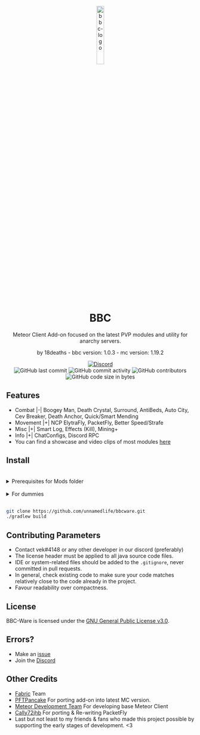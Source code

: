 
<p align="center">
<img src="https://github.com/unnamedlife/bbcware/blob/59d30d849596812070ef595a14eaa29f4263b479/src/main/resources/assets/bbcaddon/bbcicon.PNG" alt="bbc-logo" width="20%"/>
</p>

<h1 align="center">BBC</h1>
<p align="center">Meteor Client Add-on focused on the latest PVP modules and utility for anarchy servers.</p>
<p align="center">by 18deaths - bbc version: 1.0.3 - mc version: 1.19.2</p>

<div align="center">
    <a href="https://discord.gg/UbuM7Cxtew"><img src="https://img.shields.io/discord/817139337429909545?label=Discord&style=flat-square" alt="Discord"/></a>
    <br>
    <img src="https://img.shields.io/github/last-commit/unnamedlife/bbcware?style=flat-square" alt="GitHub last commit"/>
    <img src="https://img.shields.io/github/commit-activity/w/unnamedlife/bbcware?style=flat-square" alt="GitHub commit activity"/>
    <img src="https://img.shields.io/github/contributors/unnamedlife/bbcware?style=flat-square" alt="GitHub contributors"/>
    <br>
    <img src="https://img.shields.io/github/languages/code-size/unnamedlife/bbcware?style=flat-square" alt="GitHub code size in bytes"/>
</div>


## Features
- Combat |-|   Boogey Man, Death Crystal, Surround, AntiBeds, Auto City, Cev Breaker, Death Anchor, Quick/Smart Mending
- Movement |+|   NCP ElytraFly, PacketFly, Better Speed/Strafe
- Misc |+|   Smart Log, Effects (Kill), Mining+
- Info |+|   ChatConfigs, Discord RPC
- You can find a showcase and video clips of most modules [here](https://discord.gg/gqfM43e4fk)

## Install
<br>
<details>
    <summary>Prerequisites for Mods folder</summary>
    <ul>
        <li><a href="https://github.com/MeteorDevelopment/meteor-client"><p>Meteor Client</p></a></li>
        <li><a href="https://www.curseforge.com/minecraft/mc-mods/fabric-api/files/4006117"><p>Fabric Api</p></a></li>
    <ul>
</details>
<br>
<details>
    <summary>For dummies</summary>
    <ol>
        <li><a href="https://github.com/unnamedlife/bbcware/archive/refs/heads/main.zip">Download source code zip</a></li>
        <li>Extract zip</li>
        <li>Open Folder with an IDE (for e.g Intellij)</li>
        <li>Run <code>./gradlew build</code></li>
        <li>Move the release build .jar into mods folder along the Prerequisites</li>
    </ol>
</details>
<br>

```bash
git clone https://github.com/unnamedlife/bbcware.git
./gradlew build
```

## Contributing Parameters
      
- Contact vek#4148 or any other developer in our discord (preferably)
- The license header must be applied to all java source code files.
- IDE or system-related files should be added to the `.gitignore`, never committed in pull requests.
- In general, check existing code to make sure your code matches relatively close to the code already in the project.
- Favour readability over compactness.

## License

BBC-Ware is licensed under the <a href="https://www.gnu.org/licenses/gpl-3.0.en.html">GNU General Public License v3.0</a>.



## Errors?
- Make an [issue](https://github.com/unnamedlife/bbcware/issues)
- Join the [Discord](https://discord.gg/UbuM7Cxtew)
        
## Other Credits
- [Fabric](https://fabricmc.net/) Team
- [PFTPancake](https://github.com/PFTpancake) For porting add-on into latest MC version.
- [Meteor Development Team](https://github.com/MeteorDevelopment/meteor-client) For developing base Meteor Client
- [Cally72jhb](https://github.com/cally72jhb) For porting & Re-writing PacketFly
- Last but not least to my friends & fans who made this project possible by supporting the early stages of development. <3
